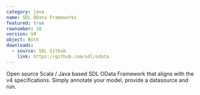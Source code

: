 ```yaml
---
category: java
name: SDL OData Frameworks
featured: true
rownumber: 10
version: V4
object: Both
downloads:
  - source: SDL Github
    link: https://github.com/sdl/odata
---
```

Open source Scala / Java based SDL OData Framework that aligns with the v4 specifications. Simply annotate your model, provide a datasource and run.
